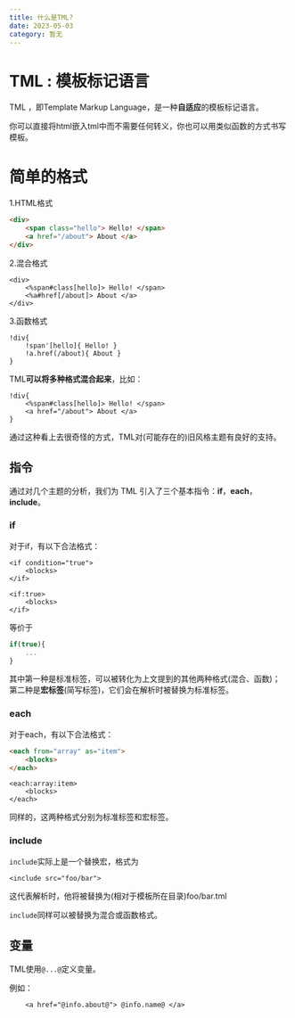 ```yaml
---
title: 什么是TML?
date: 2023-05-03
category: 暂无
---
```

# TML : 模板标记语言

TML ，即Template Markup Language，是一种**自适应**的模板标记语言。

你可以直接将html嵌入tml中而不需要任何转义，你也可以用类似函数的方式书写模板。

# 简单的格式

1.HTML格式
```html
<div>
    <span class="hello"> Hello! </span>
    <a href="/about"> About </a>
</div>
```

2.混合格式
```
<div>
    <%span#class[hello]> Hello! </span>
    <%a#href[/about]> About </a>
</div>
```

3.函数格式
```
!div{
    !span'[hello]{ Hello! }
    !a.href(/about){ About }
}
```

TML**可以将多种格式混合起来**，比如：
```
!div{
    <%span#class[hello]> Hello! </span>
    <a href="/about"> About </a>
}
```

通过这种看上去很奇怪的方式，TML对\(可能存在的\)旧风格主题有良好的支持。

## 指令

通过对几个主题的分析，我们为 TML 引入了三个基本指令：**if**，**each**，**include**。

### if

对于if，有以下合法格式：

```
<if condition="true">
    <blocks>
</if>
```

```
<if:true>
    <blocks>
</if>
```

等价于
```js
if(true){
    ...
}
```

其中第一种是标准标签，可以被转化为上文提到的其他两种格式(混合、函数)；
第二种是**宏标签**(简写标签)，它们会在解析时被替换为标准标签。

### each

对于each，有以下合法格式：

```html
<each from="array" as="item">
    <blocks>
</each>
```

```
<each:array:item>
    <blocks>
</each>
```

同样的，这两种格式分别为标准标签和宏标签。

### include

```include```实际上是一个替换宏，格式为
```
<include src="foo/bar">
```
这代表解析时，他将被替换为(相对于模板所在目录)foo/bar.tml

```include```同样可以被替换为混合或函数格式。

## 变量

TML使用```@...@```定义变量。

例如：
```
    <a href="@info.about@"> @info.name@ </a>
```